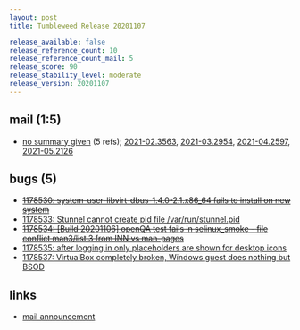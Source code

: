 ```yaml
---
layout: post
title: Tumbleweed Release 20201107

release_available: false
release_reference_count: 10
release_reference_count_mail: 5
release_score: 90
release_stability_level: moderate
release_version: 20201107
---
```


## mail (1:5)

- [no summary given](https://github.com/boombatower/tumbleweed-review/issues/10) (5 refs); [2021-02.3563](https://github.com/boombatower/tumbleweed-review/issues/10), [2021-03.2954](https://github.com/boombatower/tumbleweed-review/issues/10), [2021-04.2597](https://github.com/boombatower/tumbleweed-review/issues/10), [2021-05.2126](https://github.com/boombatower/tumbleweed-review/issues/10)

## bugs (5)

<!--more-->

- ~~[1178530: system-user-libvirt-dbus-1.4.0-2.1.x86_64 fails to install on new system](https://bugzilla.opensuse.org/show_bug.cgi?id=1178530)~~
- [1178533: Stunnel cannot create pid file /var/run/stunnel.pid](https://bugzilla.opensuse.org/show_bug.cgi?id=1178533)
- ~~[1178534: \[Build 20201106\] openQA test fails in selinux_smoke - file conflict man3/list.3 from INN vs man-pages](https://bugzilla.opensuse.org/show_bug.cgi?id=1178534)~~
- [1178535: after logging in only placeholders are shown for desktop icons](https://bugzilla.opensuse.org/show_bug.cgi?id=1178535)
- [1178537: VirtualBox completely broken, Windows guest does nothing but BSOD](https://bugzilla.opensuse.org/show_bug.cgi?id=1178537)



## links

- [mail announcement](https://github.com/boombatower/tumbleweed-review/issues/10)
